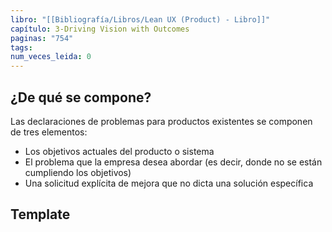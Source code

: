 ```yaml
---
libro: "[[Bibliografía/Libros/Lean UX (Product) - Libro]]"
capítulo: 3-Driving Vision with Outcomes
paginas: "754"
tags: 
num_veces_leida: 0
---
```

## ¿De qué se compone?
Las declaraciones de problemas para productos existentes se componen de tres elementos:
* Los objetivos actuales del producto o sistema 
* El problema que la empresa desea abordar (es decir, donde no se están cumpliendo los objetivos) 
* Una solicitud explícita de mejora que no dicta una solución específica

## Template
